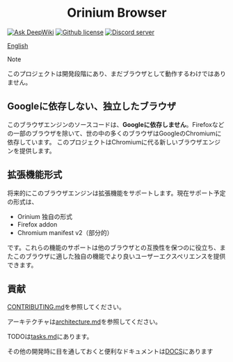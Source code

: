<h1 align="center">Orinium Browser</h1>

[![Ask DeepWiki](https://deepwiki.com/badge.svg)](https://deepwiki.com/Orinas-github/Orinium-browser)
[![Github license](https://img.shields.io/github/license/Orinas-github/Orinium-browser)](./LICENSE)
[![Discord server](https://img.shields.io/badge/Discord-5865F2?style=flat&logo=discord&logoColor=white)](https://discord.gg/2zYbEnMC5H)

[English](./README.en.md)
> [!NOTE]
> このプロジェクトは開発段階にあり、まだブラウザとして動作するわけではありません。

## Googleに依存しない、独立したブラウザ
このブラウザエンジンのソースコードは、**Googleに依存しません**。Firefoxなどの一部のブラウザを除いて、世の中の多くのブラウザはGoogleのChromiumに依存しています。
このプロジェクトはChromiumに代る新しいブラウザエンジンを提供します。

## 拡張機能形式
将来的にこのブラウザエンジンは拡張機能をサポートします。現在サポート予定の形式は、
* Orinium 独自の形式
* Firefox addon
* Chromium manifest v2（部分的）

です。これらの機能のサポートは他のブラウザとの互換性を保つのに役立ち、またこのブラウザに適した独自の機能でより良いユーザーエクスペリエンスを提供できます。

## 貢献
[CONTRIBUTING.md](./CONTRIBUTING.md)を参照してください。

アーキテクチャは[architecture.md](./docs/architecture.md)を参照してください。

TODOは[tasks.md](./tasks.md)にあります。

その他の開発時に目を通しておくと便利なドキュメントは[DOCS](./docs/)にあります








